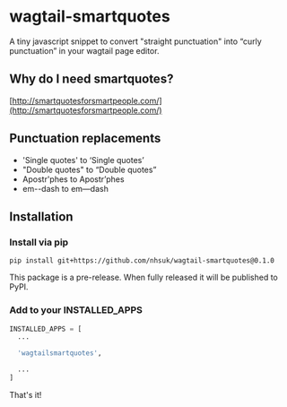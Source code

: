 # wagtail-smartquotes

A tiny javascript snippet to convert "straight punctuation" into “curly punctuation”
in your wagtail page editor.

## Why do I need smartquotes?

[http://smartquotesforsmartpeople.com/](http://smartquotesforsmartpeople.com/)

## Punctuation replacements

- 'Single quotes' to ‘Single quotes’
- "Double quotes" to “Double quotes”
- Apostr'phes to Apostr’phes
- em--dash to em—dash

## Installation

### Install via pip

```
pip install git+https://github.com/nhsuk/wagtail-smartquotes@0.1.0
```

This package is a pre-release. When fully released it will be published to PyPI.

### Add to your INSTALLED_APPS

```python
INSTALLED_APPS = [
  ...

  'wagtailsmartquotes',

  ...
]
```

That's it!
